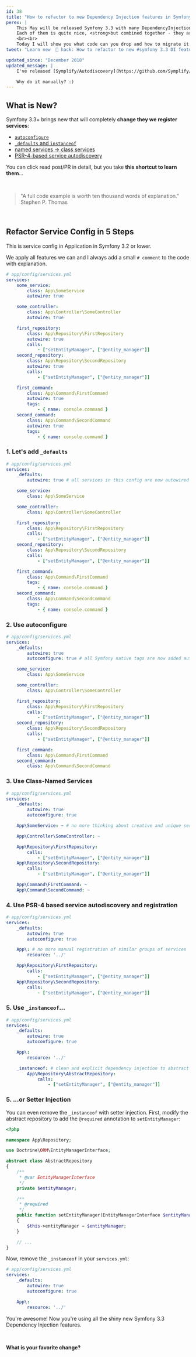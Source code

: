 ```yaml
---
id: 38
title: "How to refactor to new Dependency Injection features in Symfony 3.3"
perex: |
    This May will be released Symfony 3.3 with many DependencyInjection improvements.
    Each of them is quite nice, <strong>but combined together - they are huge jump</strong> compare to what we have now.
    <br><br>
    Today I will show you what code can you drop and how to migrate it.
tweet: "Learn new  🐘 hack: How to refactor to new #symfony 3.3 DI features? #examples #php #yaml #tool"

updated_since: "December 2018"
updated_message: |
    I've released [Symplify/Autodiscovery](https://github.com/Symplify/Autodiscovery) package, that **[migrates](https://github.com/symplify/symplify/blob/master/packages/Autodiscovery/README.md#yaml-convertor) old `service.yml` configs to autodiscovery format** for you. [Here is how](/blog/2018/12/27/how-to-convert-all-your-symfony-service-configs-to-autodiscovery/).

    Why do it manually? :)
---
```


## What is New?

Symfony 3.3+ brings new that will completely **change they we register services**:

- [`autoconfigure`](https://symfony.com/blog/new-in-symfony-3-3-service-autoconfiguration)
- [`_defaults` and `instanceof`](https://symfony.com/blog/new-in-symfony-3-3-simpler-service-configuration)
- [named services → class services](https://symfony.com/blog/new-in-symfony-3-3-optional-class-for-named-services)
- [PSR-4-based service autodiscovery](https://github.com/symfony/symfony/pull/21289)

You can click read post/PR in detail, but you take **this shortcut to learn them**...

<br>

<blockquote class="blockquote text-center">
    "A full code example is worth ten thousand words of explanation."
    <footer class="blockquote-footer">Stephen P. Thomas</footer>
</blockquote>

<br>


## Refactor Service Config in 5 Steps

This is service config in Application in Symfony 3.2 or lower.

We apply all features we can and I always add a small `# comment` to the code with explanation.

```yaml
# app/config/services.yml
services:
    some_service:
        class: App\SomeService
        autowire: true

    some_controller:
        class: App\Controller\SomeController
        autowire: true

    first_repository:
        class: App\Repository\FirstRepository
        autowire: true
        calls:
            - ["setEntityManager", ["@entity_manager"]]
    second_repository:
        class: App\Repository\SecondRepository
        autowire: true
        calls:
            - ["setEntityManager", ["@entity_manager"]]

    first_command:
        class: App\Command\FirstCommand
        autowire: true
        tags:
            - { name: console.command }
    second_command:
        class: App\Command\SecondCommand
        autowire: true
        tags:
            - { name: console.command }
```

### 1. Let's add `_defaults`

```yaml
# app/config/services.yml
services:
    _defaults:
        autowire: true # all services in this config are now autowired

    some_service:
        class: App\SomeService

    some_controller:
        class: App\Controller\SomeController

    first_repository:
        class: App\Repository\FirstRepository
        calls:
            - ["setEntityManager", ["@entity_manager"]]
    second_repository:
        class: App\Repository\SecondRepository
        calls:
            - ["setEntityManager", ["@entity_manager"]]

    first_command:
        class: App\Command\FirstCommand
        tags:
            - { name: console.command }
    second_command:
        class: App\Command\SecondCommand
        tags:
            - { name: console.command }
```

### 2. Use autoconfigure

```yaml
# app/config/services.yml
services:
    _defaults:
        autowire: true
        autoconfigure: true # all Symfony native tags are now added automatically

    some_service:
        class: App\SomeService

    some_controller:
        class: App\Controller\SomeController

    first_repository:
        class: App\Repository\FirstRepository
        calls:
            - ["setEntityManager", ["@entity_manager"]]
    second_repository:
        class: App\Repository\SecondRepository
        calls:
            - ["setEntityManager", ["@entity_manager"]]

    first_command:
        class: App\Command\FirstCommand
    second_command:
        class: App\Command\SecondCommand
```

### 3. Use Class-Named Services

```yaml
# app/config/services.yml
services:
    _defaults:
        autowire: true
        autoconfigure: true

    App\SomeService: ~ # no more thinking about creative and unique service name

    App\Controller\SomeController: ~

    App\Repository\FirstRepository:
        calls:
            - ["setEntityManager", ["@entity_manager"]]
    App\Repository\SecondRepository:
        calls:
            - ["setEntityManager", ["@entity_manager"]]

    App\Command\FirstCommand: ~
    App\Command\SecondCommand: ~
```

### 4. Use PSR-4 based service autodiscovery and registration

```yaml
# app/config/services.yml
services:
    _defaults:
        autowire: true
        autoconfigure: true

    App\: # no more manual registration of similar groups of services
        resource: '../'

    App\Repository\FirstRepository:
        calls:
            - ["setEntityManager", ["@entity_manager"]]
    App\Repository\SecondRepository:
        calls:
            - ["setEntityManager", ["@entity_manager"]]
```


### 5. Use `_instanceof`...

```yaml
# app/config/services.yml
services:
    _defaults:
        autowire: true
        autoconfigure: true

    App\:
        resource: '../'

    _instanceof: # clean and explicit dependency injection to abstract services
        App\Repository\AbstractRepository:
            calls:
                - ["setEntityManager", ["@entity_manager"]]
```

### 5. ...or Setter Injection

You can even remove the `_instanceof` with setter injection. First, modify the abstract repository to add the `@required` annotation to `setEntityManager`:

```php
<?php

namespace App\Repository;

use Doctrine\ORM\EntityManagerInterface;

abstract class AbstractRepository
{
    /**
     * @var EntityManagerInterface
     */
    private $entityManager;

    /**
     * @required
     */
    public function setEntityManager(EntityManagerInterface $entityManager): void
    {
        $this->entityManager = $entityManager;
    }

    // ...
}
```

Now, remove the `_instanceof` in your `services.yml`:

```yaml
# app/config/services.yml
services:
    _defaults:
        autowire: true
        autoconfigure: true

    App\:
        resource: '../'
```

You're awesome! Now you're using all the shiny new Symfony 3.3 Dependency Injection features.

<br>

**What is your favorite change?**
